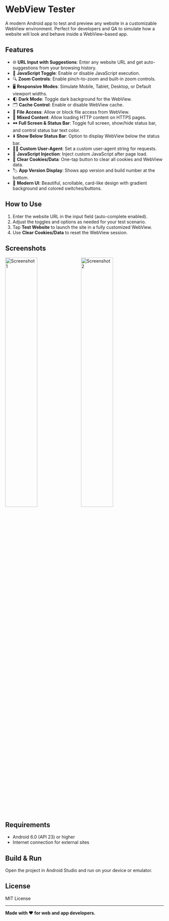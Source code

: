 # WebView Tester

A modern Android app to test and preview any website in a customizable WebView environment. Perfect for developers and QA to simulate how a website will look and behave inside a WebView-based app.

## Features

- 🌐 **URL Input with Suggestions**: Enter any website URL and get auto-suggestions from your browsing history.
- 🧩 **JavaScript Toggle**: Enable or disable JavaScript execution.
- 🔍 **Zoom Controls**: Enable pinch-to-zoom and built-in zoom controls.
- 🖥️ **Responsive Modes**: Simulate Mobile, Tablet, Desktop, or Default viewport widths.
- 🌓 **Dark Mode**: Toggle dark background for the WebView.
- 🗂️ **Cache Control**: Enable or disable WebView cache.
- 📂 **File Access**: Allow or block file access from WebView.
- 🔗 **Mixed Content**: Allow loading HTTP content on HTTPS pages.
- 🕶️ **Full Screen & Status Bar**: Toggle full screen, show/hide status bar, and control status bar text color.
- ⬇️ **Show Below Status Bar**: Option to display WebView below the status bar.
- 🧑‍💻 **Custom User-Agent**: Set a custom user-agent string for requests.
- 📝 **JavaScript Injection**: Inject custom JavaScript after page load.
- 🧹 **Clear Cookies/Data**: One-tap button to clear all cookies and WebView data.
- 🏷️ **App Version Display**: Shows app version and build number at the bottom.
- 🎨 **Modern UI**: Beautiful, scrollable, card-like design with gradient background and colored switches/buttons.

## How to Use

1. Enter the website URL in the input field (auto-complete enabled).
2. Adjust the toggles and options as needed for your test scenario.
3. Tap **Test Website** to launch the site in a fully customized WebView.
4. Use **Clear Cookies/Data** to reset the WebView session.

## Screenshots

<p float="left">
  <img src="https://github.com/user-attachments/assets/2b14af8d-aeb4-43bb-9f94-9244a93c0787" alt="Screenshot 1" width="45%" style="display:inline-block; margin-right:10px;" />
  <img src="https://github.com/user-attachments/assets/5c4e0f1a-0b5b-480a-99a9-af1c6032df4b" alt="Screenshot 2" width="45%" style="display:inline-block;" />
</p>

## Requirements
- Android 6.0 (API 23) or higher
- Internet connection for external sites

## Build & Run
Open the project in Android Studio and run on your device or emulator.

## License
MIT License

---
**Made with ❤️ for web and app developers.**
